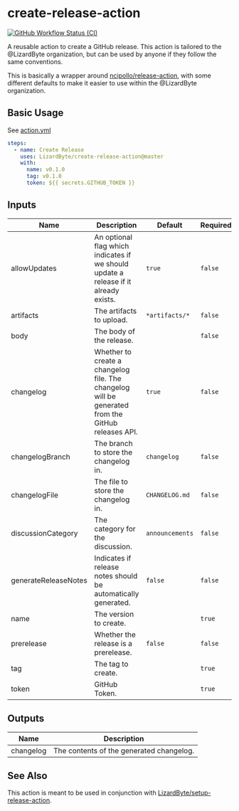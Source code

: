 # create-release-action
[![GitHub Workflow Status (CI)](https://img.shields.io/github/actions/workflow/status/lizardbyte/create-release-action/ci.yml.svg?branch=master&label=CI%20build&logo=github&style=for-the-badge)](https://github.com/LizardByte/create-release-action/actions/workflows/ci.yml?query=branch%3Amaster)

A reusable action to create a GitHub release. This action is tailored to the
@LizardByte organization, but can be used by anyone if they follow the same conventions.

This is basically a wrapper around [ncipollo/release-action](https://github.com/ncipollo/release-action), with some
different defaults to make it easier to use within the @LizardByte organization.

## Basic Usage

See [action.yml](action.yml)

```yaml
steps:
  - name: Create Release
    uses: LizardByte/create-release-action@master
    with:
      name: v0.1.0
      tag: v0.1.0
      token: ${{ secrets.GITHUB_TOKEN }}
```

## Inputs

| Name                 | Description                                                                                       | Default         | Required |
|----------------------|---------------------------------------------------------------------------------------------------|-----------------|----------|
| allowUpdates         | An optional flag which indicates if we should update a release if it already exists.              | `true`          | `false`  |
| artifacts            | The artifacts to upload.                                                                          | `*artifacts/*`  | `false`  |
| body                 | The body of the release.                                                                          |                 | `false`  |
| changelog            | Whether to create a changelog file. The changelog will be generated from the GitHub releases API. | `true`          | `false`  |
| changelogBranch      | The branch to store the changelog in.                                                             | `changelog`     | `false`  |
| changelogFile        | The file to store the changelog in.                                                               | `CHANGELOG.md`  | `false`  |
| discussionCategory   | The category for the discussion.                                                                  | `announcements` | `false`  |
| generateReleaseNotes | Indicates if release notes should be automatically generated.                                     | `false`         | `false`  |
| name                 | The version to create.                                                                            |                 | `true`   |
| prerelease           | Whether the release is a prerelease.                                                              | `false`         | `false`  |
| tag                  | The tag to create.                                                                                |                 | `true`   |
| token                | GitHub Token.                                                                                     |                 | `true`   |

## Outputs

| Name      | Description                              |
|-----------|------------------------------------------|
| changelog | The contents of the generated changelog. |

## See Also

This action is meant to be used in conjunction with
[LizardByte/setup-release-action](https://github.com/LizardByte/setup-release-action).
